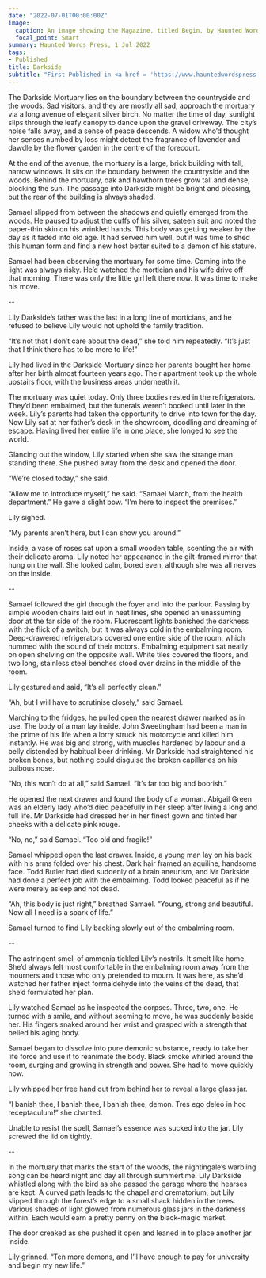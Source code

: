 ```yaml
---
date: "2022-07-01T00:00:00Z"
image:
  caption: An image showing the Magazine, titled Begin, by Haunted Words Press.   
  focal_point: Smart
summary: Haunted Words Press, 1 Jul 2022
tags:
- Published
title: Darkside
subtitle: "First Published in <a href = 'https://www.hauntedwordspress.com/'>Haunted Words Press</a>, Issue 1: Begin."
---
```



The Darkside Mortuary lies on the boundary between the countryside and the woods. Sad visitors, and they are mostly all sad, approach the mortuary via a long avenue of elegant silver birch. No matter the time of day, sunlight slips through the leafy canopy to dance upon the gravel driveway. The city’s noise falls away, and a sense of peace descends. A widow who’d thought her senses numbed by loss might detect the fragrance of lavender and dawdle by the flower garden in the centre of the forecourt. 

At the end of the avenue, the mortuary is a large, brick building with tall, narrow windows. It sits on the boundary between the countryside and the woods. Behind the mortuary, oak and hawthorn trees grow tall and dense, blocking the sun. The passage into Darkside might be bright and pleasing, but the rear of the building is always shaded.

Samael slipped from between the shadows and quietly emerged from the woods. He paused to adjust the cuffs of his silver, sateen suit and noted the paper-thin skin on his wrinkled hands. This body was getting weaker by the day as it faded into old age. It had served him well, but it was time to shed this human form and find a new host better suited to a demon of his stature. 

Samael had been observing the mortuary for some time. Coming into the light was always risky. He’d watched the mortician and his wife drive off that morning. There was only the little girl left there now. It was time to make his move.

--

Lily Darkside’s father was the last in a long line of morticians, and he refused to believe Lily would not uphold the family tradition. 

“It’s not that I don’t care about the dead,” she told him repeatedly. “It’s just that I think there has to be more to life!”

Lily had lived in the Darkside Mortuary since her parents bought her home after her birth almost fourteen years ago. Their apartment took up the whole upstairs floor, with the business areas underneath it.

The mortuary was quiet today. Only three bodies rested in the refrigerators. They’d been embalmed, but the funerals weren’t booked until later in the week. Lily’s parents had taken the opportunity to drive into town for the day. Now Lily sat at her father’s desk in the showroom, doodling and dreaming of escape. Having lived her entire life in one place, she longed to see the world. 

Glancing out the window, Lily started when she saw the strange man standing there. She pushed away from the desk and opened the door. 

“We’re closed today,” she said. 

“Allow me to introduce myself,” he said. “Samael March, from the health department.” He gave a slight bow. “I’m here to inspect the premises.”

Lily sighed. 

“My parents aren’t here, but I can show you around.”

Inside, a vase of roses sat upon a small wooden table, scenting the air with their delicate aroma. Lily noted her appearance in the gilt-framed mirror that hung on the wall. She looked calm, bored even, although she was all nerves on the inside. 

--

Samael followed the girl through the foyer and into the parlour. Passing by simple wooden chairs laid out in neat lines, she opened an unassuming door at the far side of the room. Fluorescent lights banished the darkness with the flick of a switch, but it was always cold in the embalming room. 
Deep-drawered refrigerators covered one entire side of the room, which hummed with the sound of their motors. Embalming equipment sat neatly on open shelving on the opposite wall. White tiles covered the floors, and two long, stainless steel benches stood over drains in the middle of the room.

Lily gestured and said, “It’s all perfectly clean.”

“Ah, but I will have to scrutinise closely,” said Samael. 

Marching to the fridges, he pulled open the nearest drawer marked as in use. The body of a man lay inside. John Sweetingham had been a man in the prime of his life when a lorry struck his motorcycle and killed him instantly. He was big and strong, with muscles hardened by labour and a belly distended by habitual beer drinking. Mr Darkside had straightened his broken bones, but nothing could disguise the broken capillaries on his bulbous nose. 

“No, this won’t do at all,” said Samael. “It’s far too big and boorish.”

He opened the next drawer and found the body of a woman. Abigail Green was an elderly lady who’d died peacefully in her sleep after living a long and full life. Mr Darkside had dressed her in her finest gown and tinted her cheeks with a delicate pink rouge.

“No, no,” said Samael. “Too old and fragile!”

Samael whipped open the last drawer. Inside, a young man lay on his back with his arms folded over his chest. Dark hair framed an aquiline, handsome face. Todd Butler had died suddenly of a brain aneurism, and Mr Darkside had done a perfect job with the embalming. Todd looked peaceful as if he were merely asleep and not dead.

“Ah, this body is just right,” breathed Samael. “Young, strong and beautiful. Now all I need is a spark of life.”

Samael turned to find Lily backing slowly out of the embalming room. 

--

The astringent smell of ammonia tickled Lily’s nostrils. It smelt like home. She’d always felt most comfortable in the embalming room away from the mourners and those who only pretended to mourn. It was here, as she’d watched her father inject formaldehyde into the veins of the dead, that she’d formulated her plan. 

Lily watched Samael as he inspected the corpses. Three, two, one. He turned with a smile, and without seeming to move, he was suddenly beside her. His fingers snaked around her wrist and grasped with a strength that belied his aging body. 

Samael began to dissolve into pure demonic substance, ready to take her life force and use it to reanimate the body. Black smoke whirled around the room, surging and growing in strength and power. She had to move quickly now. 

Lily whipped her free hand out from behind her to reveal a large glass jar. 

“I banish thee, I banish thee, I banish thee, demon. Tres ego deleo in hoc receptaculum!” she chanted.

Unable to resist the spell, Samael’s essence was sucked into the jar. Lily screwed the lid on tightly. 

--

In the mortuary that marks the start of the woods, the nightingale’s warbling song can be heard night and day all through summertime. Lily Darkside whistled along with the bird as she passed the garage where the hearses are kept. A curved path leads to the chapel and crematorium, but Lily slipped through the forest’s edge to a small shack hidden in the trees. Various shades of light glowed from numerous glass jars in the darkness within. Each would earn a pretty penny on the black-magic market. 

The door creaked as she pushed it open and leaned in to place another jar inside.

Lily grinned. “Ten more demons, and I’ll have enough to pay for university and begin my new life.”

